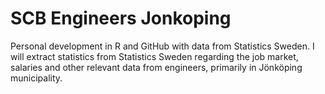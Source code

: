 # SCB Engineers Jonkoping
Personal development in R and GitHub with data from Statistics Sweden. I will
extract statistics from Statistics Sweden regarding the job market, salaries 
and other relevant data from engineers, primarily in Jönköping municipality. 
